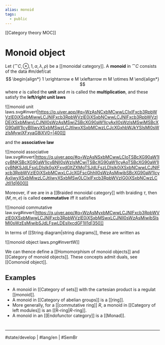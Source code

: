 ```yaml
---
alias: monoid
tags:
  - public
---
```

[[Category theory MOC]]
# Monoid object

Let $(\cat C, \otimes, 1, \alpha,\lambda,\rho)$ be a [[monoidal category]].
A **monoid** in $\cat C$ consists of the data #m/def/cat
$$
\begin{align*}
1 \xrightarrow e M \xleftarrow m M \otimes M
\end{align*}
$$
where $e$ is called the **unit** and $m$ is called the **multiplication**,
and these satisfy the **left/right unit laws**

![[monoid unit laws.svg#invert|https://q.uiver.app/#q=WzAsNCxbMCwwLCIxIFxcb3RpbWVzIE0iXSxbMiwwLCJNIFxcb3RpbWVzIE0iXSxbNCwwLCJNIFxcb3RpbWVzIDEiXSxbMiwyLCJNIl0sWzAsMSwiZSBcXG90aW1lcyAxIl0sWzIsMSwiMSBcXG90aW1lcyBlIiwyXSxbMSwzLCJtIiwxXSxbMCwzLCJcXGxhbWJkYSIsMl0sWzIsMywiXFxyaG8iXV0=|400]]

and the **associative law**

![[monoid associative law.svg#invert|https://q.uiver.app/#q=WzAsNSxbMCwwLCIoTSBcXG90aW1lcyBNKSBcXG90aW1lcyBNIl0sWzIsMCwiTSBcXG90aW1lcyAoTSBcXG90aW1lcyBNKSJdLFsxLDIsIk0gXFxvdGltZXMgTSJdLFszLDIsIk0iXSxbNCwwLCJNIFxcb3RpbWVzIE0iXSxbMCwxLCJcXGFscGhhIl0sWzAsMiwibSBcXG90aW1lcyAxIiwyXSxbMiwzLCJtIiwyXSxbMSw0LCIxIFxcb3RpbWVzIG0iXSxbNCwzLCJtIl1d|600]]

Moreover, if we are in a [[Braided monoidal category]] with braiding $\tau$, then $(M,m,e)$ is called **commutative** iff it satisfies

![[monoid commutative law.svg#invert|https://q.uiver.app/#q=WzAsMyxbMCwwLCJNIFxcb3RpbWVzIE0iXSxbMiwwLCJNIFxcb3RpbWVzIE0iXSxbMSwxLCJNIl0sWzAsMiwibSIsMl0sWzEsMiwibSJdLFswLDEsIlxcdGF1Il1d|350]]

In terms of [[String diagram|string diagrams]], these are written as

![[monoid object laws.png#invertW]]

We can thence define a [[Homomorphism of monoid objects]] and [[Category of monoid objects]].
These concepts admit duals, see [[Comonoid object]].

## Examples

- A monoid in [[Category of sets]] with the cartesian product is a regulat [[monoid]].
- A monoid in [[Category of abelian groups]] is a [[ring]].
- More generally, for a [[commutative ring]] $R$, a monoid in [[Category of left modules]] is an [[R-ring|$R$-ring]].
- A monoid in an [[Endofunctor category]] is a [[Monad]].

#
---
#state/develop | #lang/en | #SemBr
